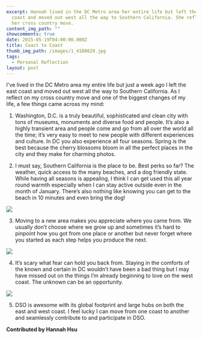 ```yaml
---
excerpt: Hannah lived in the DC Metro area her entire life but left the east
  coast and moved out west all the way to Southern California. She reflects on
  her cross country move.
content_img_path: ""
showcomments: true
date: 2015-05-19T04:00:00.000Z
title: Coast to Coast
thumb_img_path: /images/1_4180829.jpg
tags:
  - Personal Reflection
layout: post
---
```

I've lived in the DC Metro area my entire life but just a week ago I left the east coast and moved out west all the way to Southern California. As I reflect on my cross country move and one of the biggest changes of my life, a few things came across my mind:

1. Washington, D.C. is a truly beautiful, sophisticated and clean city with tons of museums, monuments and diverse food and people. It’s also a highly transient area and people come and go from all over the world all the time; it’s very easy to meet to new people with different experiences and culture. In DC you also experience all four seasons. Spring is the best because the cherry blossoms bloom in all the perfect places in the city and they make for charming photos.

2. I must say, Southern California is the place to be. Best perks so far? The weather, quick access to the many beaches, and a dog friendly state. While having all seasons is appealing, I think I can get used this all year round warmth especially when I can stay active outside even in the month of January. There’s also nothing like knowing you can get to the beach in 10 minutes and even bring the dog!

![](/images/2_9496458.png)

3. Moving to a new area makes you appreciate where you came from. We usually don’t choose where we grow up and sometimes it’s hard to pinpoint how you got from one place or another but never forget where you started as each step helps you produce the next.

![](/images/3_937500.jpg)

4. It’s scary what fear can hold you back from. Staying in the comforts of the known and certain in DC wouldn’t have been a bad thing but I may have missed out on the things I’m already beginning to love on the west coast. The unknown can be an opportunity.

![](/images/4_4356538.jpg)

5. DSO is awesome with its global footprint and large hubs on both the east and west coast.  I feel lucky I can move from one coast to another and seamlessly contribute to and participate in DSO.

**Contributed by Hannah Hsu**